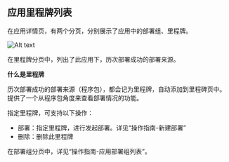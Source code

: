 ## 应用里程牌列表

在应用详情页，有两个分页，分别展示了应用中的部署组、里程牌。

![Alt text](https://github.com/jdcloudcom/cn/blob/codedeploy/image/CodeDeploy/operation13.png)

在里程牌分页中，列出了此应用下，历次部署成功的部署来源。

**什么是里程牌**

历次部署成功的部署来源（程序包），都会记为里程牌，自动添加到里程碑页中。提供了一个从程序包角度来查看部署情况的功能。

指定里程牌，可支持以下操作：

- 部署：指定里程牌，进行发起部署。详见“操作指南-新建部署”
- 删除：删除此里程牌

在部署组分页中，详见“操作指南-应用部署组列表”。
